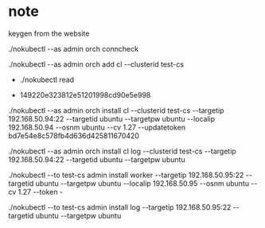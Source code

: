# note


keygen from the website

./nokubectl --as admin orch conncheck

./nokubectl --as admin orch add cl --clusterid test-cs

 - ./nokubectl read

 - 149220e323812e51201998cd90e5e998

./nokubectl --as admin orch install cl --clusterid test-cs --targetip 192.168.50.94:22 --targetid ubuntu --targetpw ubuntu --localip 192.168.50.94 --osnm ubuntu --cv 1.27 --updatetoken bd7e54e8c578fb4d636d425811670420


./nokubectl --as admin orch install cl log --clusterid test-cs --targetip 192.168.50.94:22 --targetid ubuntu --targetpw ubuntu 

./nokubectl --to test-cs admin install worker --targetip 192.168.50.95:22 --targetid ubuntu --targetpw ubuntu --localip 192.168.50.95 --osnm ubuntu --cv 1.27 --token -

./nokubectl --to test-cs admin install log --targetip 192.168.50.95:22 --targetid ubuntu --targetpw ubuntu